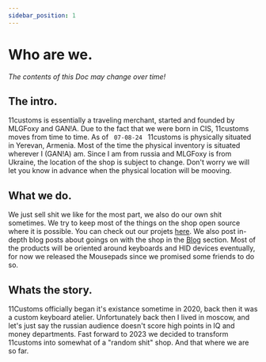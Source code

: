 ```yaml
---
sidebar_position: 1
---
```


# Who are we. 

_The contents of this Doc may change over time!_

## The intro.
11customs is essentially a traveling merchant, started and founded by MLGFoxy and GAN!A. Due to the fact that we were born in CIS, 11customs moves from time to time. As of <code> 07-08-24 </code> 11customs is physically situated in Yerevan, Armenia. Most of the time the physical inventory is situated wherever I (GAN!A) am. Since I am from russia and MLGFoxy is from Ukraine, the location of the shop is subject to change. Don't worry we will let you know in advance when the physical location will be mooving.

## What we do.
We just sell shit we like for the most part, we also do our own shit sometimes. We try to keep most of the things on the shop open source where it is possible. You can check out our projets [here](./projects/). We also post in-depth blog posts about goings on with the shop in the [Blog](/blog) section. Most of the products will be oriented around keyboards and HID devices eventually, for now we released the Mousepads since we promised some friends to do so. 

## Whats the story.
11Customs officially began it's existance sometime in 2020, back then it was a custom keyboard atelier. Unfortunately back then I lived in moscow, and let's just say the russian audience doesn't score high points in IQ and money departments. Fast forward to 2023 we decided to transform 11customs into somewhat of a "random shit" shop. And that where we are so far.
